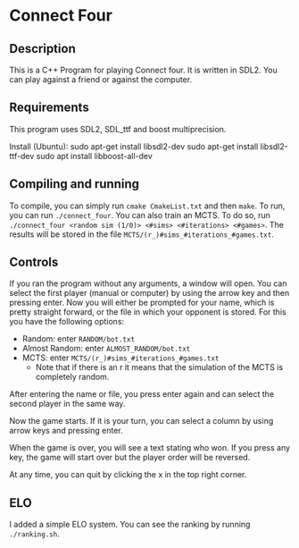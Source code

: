 # Connect Four

## Description
This is a C++ Program for playing Connect four. It is written in SDL2.
You can play against a friend or against the computer.

## Requirements
This program uses SDL2, SDL_ttf and boost multiprecision.

Install (Ubuntu): 
sudo apt-get install libsdl2-dev
sudo apt-get install libsdl2-ttf-dev
sudo apt install libboost-all-dev

## Compiling and running
To compile, you can simply run `cmake CmakeList.txt` and then `make`.
To run, you can run `./connect_four`.
You can also train an MCTS. To do so, run `./connect_four <random sim (1/0)> <#sims> <#iterations> <#games>`.
The results will be stored in the file `MCTS/(r_)#sims_#iterations_#games.txt`.

## Controls
If you ran the program without any arguments, a window will open. You can select the first player (manual or computer) by using the arrow key and then pressing enter. Now you will either be prompted for your name, which is pretty straight forward, or the file in which your opponent is stored. For this you have the following options:
* Random: enter `RANDOM/bot.txt`
* Almost Random: enter `ALMOST_RANDOM/bot.txt`
* MCTS: enter `MCTS/(r_)#sims_#iterations_#games.txt`
  * Note that if there is an r it means that the simulation of the MCTS is completely random.

After entering the name or file, you press enter again and can select the second player in the same way.

Now the game starts. If it is your turn, you can select a column by using arrow keys and pressing enter.

When the game is over, you will see a text stating who won. If you press any key, the game will start over but the player order will be reversed.

At any time, you can quit by clicking the x in the top right corner.

## ELO

I added a simple ELO system. You can see the ranking by running `./ranking.sh`.